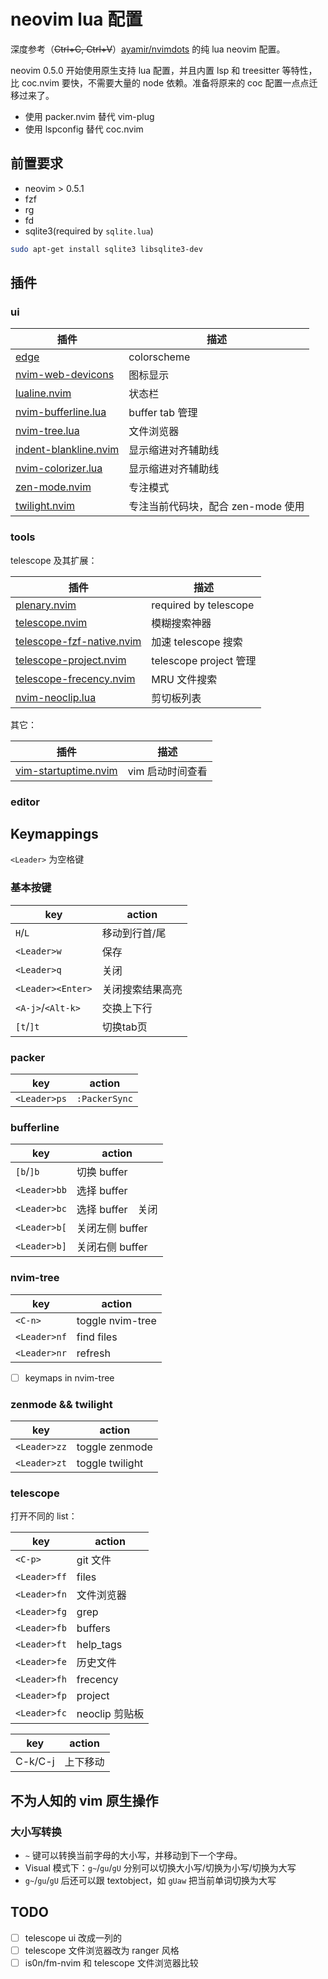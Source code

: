# neovim lua 配置

深度参考（~~Ctrl+C, Ctrl+V~~）[ayamir/nvimdots](https://github.com/ayamir/nvimdots) 的纯 lua neovim 配置。

neovim 0.5.0 开始使用原生支持 lua 配置，并且内置 lsp 和 treesitter
等特性，比 coc.nvim 要快，不需要大量的 node 依赖。准备将原来的 coc 配置一点点迁移过来了。

- 使用 packer.nvim 替代 vim-plug
- 使用 lspconfig 替代 coc.nvim

## 前置要求

- neovim > 0.5.1
- fzf
- rg
- fd
- sqlite3(required by `sqlite.lua`)

```bash
sudo apt-get install sqlite3 libsqlite3-dev
```

## 插件

### ui

|插件|描述|
|---|---|
|[edge](https://github.com/sainnhe/edge)|colorscheme|
|[nvim-web-devicons](https://github.com/kyazdani42/nvim-web-devicons)|图标显示|
|[lualine.nvim](https://github.com/nvim-lualine/lualine.nvim)|状态栏|
|[nvim-bufferline.lua](https://github.com/akinsho/nvim-bufferline.lua)|buffer tab 管理|
|[nvim-tree.lua](https://github.com/kyazdani42/nvim-tree.lua)|文件浏览器|
|[indent-blankline.nvim](https://github.com/lukas-reineke/indent-blankline.nvim)|显示缩进对齐辅助线|
|[nvim-colorizer.lua](https://github.com/norcalli/nvim-colorizer.lua)|显示缩进对齐辅助线|
|[zen-mode.nvim](https://github.com/folke/zen-mode.nvim)|专注模式|
|[twilight.nvim](https://github.com/folke/twilight.nvim)|专注当前代码块，配合 zen-mode 使用|

### tools

telescope 及其扩展：

|插件|描述|
|---|---|
|[plenary.nvim](https://github.com/nvim-lua/plenary.nvim)|required by telescope|
|[telescope.nvim](https://github.com/nvim-telescope/telescope.nvim)|模糊搜索神器|
|[telescope-fzf-native.nvim](https://github.com/nvim-telescope/telescope-fzf-native.nvim)|加速 telescope 搜索|
|[telescope-project.nvim](https://github.com/nvim-telescope/telescope-project.nvim)|telescope project 管理|
|[telescope-frecency.nvim](https://github.com/nvim-telescope/telescope-frecency.nvim)|MRU 文件搜索|
|[nvim-neoclip.lua](https://github.com/AckslD/nvim-neoclip.lua)|剪切板列表|

其它：

|插件|描述|
|---|---|
|[vim-startuptime.nvim](https://github.com/dstein64/vim-startuptime)|vim 启动时间查看|

### editor

## Keymappings

`<Leader>` 为空格键

### 基本按键

|key|action|
|-|-|
|`H`/`L`|移动到行首/尾|
|`<Leader>w`|保存|
|`<Leader>q`|关闭|
|`<Leader><Enter>`|关闭搜索结果高亮|
|`<A-j>`/`<Alt-k>`|交换上下行|
|`[t`/`]t`|切换tab页|

### packer

|key|action|
|-|-|
|`<Leader>ps`|`:PackerSync`|

### bufferline

|key|action|
|-|-|
|`[b`/`]b`|切换 buffer|
|`<Leader>bb`|选择 buffer|
|`<Leader>bc`|选择 buffer　关闭|
|`<Leader>b[`|关闭左侧 buffer|
|`<Leader>b]`|关闭右侧 buffer|

### nvim-tree

|key|action|
|-|-|
|`<C-n>`|toggle nvim-tree|
|`<Leader>nf`|find files|
|`<Leader>nr`|refresh|

- [ ] keymaps in nvim-tree

### zenmode && twilight

|key|action|
|-|-|
|`<Leader>zz`|toggle zenmode|
|`<Leader>zt`|toggle twilight|

### telescope

打开不同的 list：

|key|action|
|-|-|
|`<C-p>`|git 文件|
|`<Leader>ff`|files|
|`<Leader>fn`|文件浏览器|
|`<Leader>fg`|grep|
|`<Leader>fb`|buffers|
|`<Leader>ft`|help_tags|
|`<Leader>fe`|历史文件|
|`<Leader>fh`|frecency|
|`<Leader>fp`|project|
|`<Leader>fc`|neoclip 剪贴板|

|key|action|
|-|-|
|C-k/C-j|上下移动|

## 不为人知的 vim 原生操作

### 大小写转换

- `~` 键可以转换当前字母的大小写，并移动到下一个字母。
- Visual 模式下：`g~`/`gu`/`gU` 分别可以切换大小写/切换为小写/切换为大写
- `g~`/`gu`/`gU` 后还可以跟 textobject，如 `gUaw` 把当前单词切换为大写

## TODO

- [ ] telescope ui 改成一列的
- [ ] telescope 文件浏览器改为 ranger 风格
- [ ] is0n/fm-nvim 和 telescope 文件浏览器比较